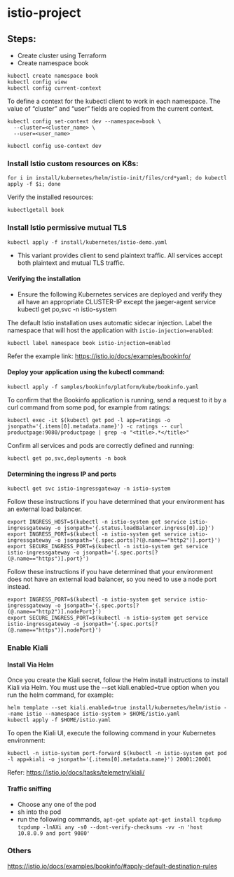 # istio-project


## Steps:

- Create cluster using Terraform
- Create namespace book

```
kubectl create namespace book
kubectl config view
kubectl config current-context
```

To define a context for the kubectl client to work in each namespace. The value of “cluster” and “user” fields are copied from the current context.
```
kubectl config set-context dev --namespace=book \
  --cluster=<cluster_name> \
  --user=<user_name>

kubectl config use-context dev
```


### Install Istio custom resources on K8s:

```
for i in install/kubernetes/helm/istio-init/files/crd*yaml; do kubectl apply -f $i; done

```
Verify the installed resources:

```
kubectlgetall book
```

### Install Istio permissive mutual TLS

```
kubectl apply -f install/kubernetes/istio-demo.yaml
```
- This variant provides client to send plaintext traffic. All services accept both plaintext and mutual TLS traffic.

#### Verifying the installation

- Ensure the following Kubernetes services are deployed and verify they all have an appropriate CLUSTER-IP except the jaeger-agent service
  kubectl get po,svc -n istio-system

The default Istio installation uses automatic sidecar injection. Label the namespace that will host the application with `istio-injection=enabled`:
```
kubectl label namespace book istio-injection=enabled
```

Refer the example link:
https://istio.io/docs/examples/bookinfo/

#### Deploy your application using the kubectl command:

```
kubectl apply -f samples/bookinfo/platform/kube/bookinfo.yaml
```

To confirm that the Bookinfo application is running, send a request to it by a curl command from some pod, for example from ratings:
```
kubectl exec -it $(kubectl get pod -l app=ratings -o jsonpath='{.items[0].metadata.name}') -c ratings -- curl productpage:9080/productpage | grep -o "<title>.*</title>"
```

Confirm all services and pods are correctly defined and running:
```
kubectl get po,svc,deployments -n book
```

#### Determining the ingress IP and ports
```
kubectl get svc istio-ingressgateway -n istio-system
```

Follow these instructions if you have determined that your environment has an external load balancer.
```
export INGRESS_HOST=$(kubectl -n istio-system get service istio-ingressgateway -o jsonpath='{.status.loadBalancer.ingress[0].ip}')
export INGRESS_PORT=$(kubectl -n istio-system get service istio-ingressgateway -o jsonpath='{.spec.ports[?(@.name=="http2")].port}')
export SECURE_INGRESS_PORT=$(kubectl -n istio-system get service istio-ingressgateway -o jsonpath='{.spec.ports[?(@.name=="https")].port}')
```

Follow these instructions if you have determined that your environment does not have an external load balancer, so you need to use a node port instead.
```
export INGRESS_PORT=$(kubectl -n istio-system get service istio-ingressgateway -o jsonpath='{.spec.ports[?(@.name=="http2")].nodePort}')
export SECURE_INGRESS_PORT=$(kubectl -n istio-system get service istio-ingressgateway -o jsonpath='{.spec.ports[?(@.name=="https")].nodePort}')
````

### Enable Kiali

#### Install Via Helm
Once you create the Kiali secret, follow the Helm install instructions to install Kiali via Helm. You must use the --set kiali.enabled=true option when you run the helm command, for example:
```
helm template --set kiali.enabled=true install/kubernetes/helm/istio --name istio --namespace istio-system > $HOME/istio.yaml
kubectl apply -f $HOME/istio.yaml
```

To open the Kiali UI, execute the following command in your Kubernetes environment:
```
kubectl -n istio-system port-forward $(kubectl -n istio-system get pod -l app=kiali -o jsonpath='{.items[0].metadata.name}') 20001:20001
```

Refer: https://istio.io/docs/tasks/telemetry/kiali/


#### Traffic sniffing

- Choose any one of the pod
- sh into the pod
- run the following commands,
    `apt-get update`
    `apt-get install tcpdump`
    `tcpdump -lnAXi any -s0 --dont-verify-checksums -vv -n 'host 10.8.0.9 and port 9080'`

### Others
https://istio.io/docs/examples/bookinfo/#apply-default-destination-rules

